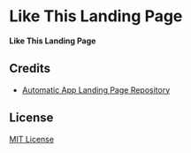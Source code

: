 # Like This Landing Page

**Like This Landing Page**

## Credits

- [Automatic App Landing Page Repository](https://github.com/themefisher/app-plus-bootstrap)

## License
[MIT License](LICENSE)
